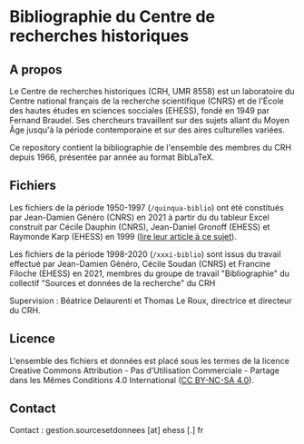 # Bibliographie du Centre de recherches historiques

## A propos

Le Centre de recherches historiques (CRH, UMR 8558) est un laboratoire du Centre national français de la recherche scientifique (CNRS) et de l'École des hautes études en sciences socciales (EHESS), fondé en 1949 par Fernand Braudel. Ses chercheurs travaillent sur des sujets allant du Moyen Âge jusqu'à la période contemporaine et sur des aires culturelles variées.

Ce repository contient la bibliographie de l'ensemble des membres du CRH depuis 1966, présentée par année au format BibLaTeX.

## Fichiers

Les fichiers de la période 1950-1997 (`/quinqua-biblio`) ont été constitués par Jean-Damien Généro (CNRS) en 2021 à partir du du tableur Excel construit par Cécile Dauphin (CNRS), Jean-Daniel Gronoff (EHESS) et Raymonde Karp (EHESS) en 1999 ([lire leur article à ce sujet](https://doi.org/10.4000/ccrh.3053)). 

Les fichiers de la période 1998-2020 (`/xxxi-biblio`) sont issus du travail effectué par Jean-Damien Généro, Cécile Soudan (CNRS) et Francine Filoche (EHESS) en 2021, membres du groupe de travail "Bibliographie" du collectif "Sources et données de la recherche" du CRH

Supervision : Béatrice Delaurenti et Thomas Le Roux, directrice et directeur du CRH.

## Licence

L'ensemble des fichiers et données est placé sous les termes de la licence Creative Commons Attribution - Pas d’Utilisation Commerciale - Partage dans les Mêmes Conditions 4.0 International ([CC BY-NC-SA 4.0](https://creativecommons.org/licenses/by-nc-sa/4.0/deed.fr)).

## Contact

Contact : gestion.sourcesetdonnees [at] ehess [.] fr
